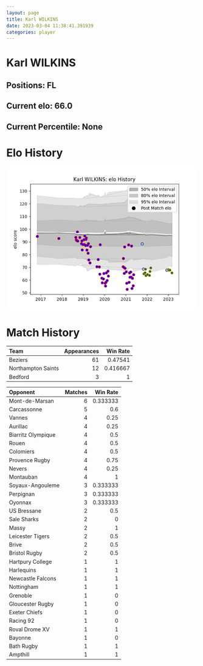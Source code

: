 ```yaml
---  
layout: page  
title: Karl WILKINS  
date: 2023-03-04 11:38:41.391939  
categories: player  
---
```

# Karl WILKINS

## Positions: FL

## Current elo: 66.0

## Current Percentile: None

# Elo History


![elo history](history_KarlWILKINS.png)
# Match History


| Team               |   Appearances |   Win Rate |
|:-------------------|--------------:|-----------:|
| Beziers            |            61 |   0.47541  |
| Northampton Saints |            12 |   0.416667 |
| Bedford            |             3 |   1        |

| Opponent           |   Matches |   Win Rate |
|:-------------------|----------:|-----------:|
| Mont-de-Marsan     |         6 |   0.333333 |
| Carcassonne        |         5 |   0.6      |
| Vannes             |         4 |   0.25     |
| Aurillac           |         4 |   0.25     |
| Biarritz Olympique |         4 |   0.5      |
| Rouen              |         4 |   0.5      |
| Colomiers          |         4 |   0.5      |
| Provence Rugby     |         4 |   0.75     |
| Nevers             |         4 |   0.25     |
| Montauban          |         4 |   1        |
| Soyaux-Angouleme   |         3 |   0.333333 |
| Perpignan          |         3 |   0.333333 |
| Oyonnax            |         3 |   0.333333 |
| US Bressane        |         2 |   0.5      |
| Sale Sharks        |         2 |   0        |
| Massy              |         2 |   1        |
| Leicester Tigers   |         2 |   0.5      |
| Brive              |         2 |   0.5      |
| Bristol Rugby      |         2 |   0.5      |
| Hartpury College   |         1 |   1        |
| Harlequins         |         1 |   1        |
| Newcastle Falcons  |         1 |   1        |
| Nottingham         |         1 |   1        |
| Grenoble           |         1 |   0        |
| Gloucester Rugby   |         1 |   0        |
| Exeter Chiefs      |         1 |   0        |
| Racing 92          |         1 |   0        |
| Roval Drome XV     |         1 |   1        |
| Bayonne            |         1 |   0        |
| Bath Rugby         |         1 |   1        |
| Ampthill           |         1 |   1        |